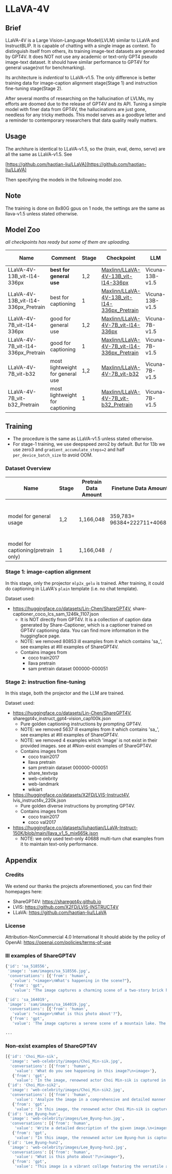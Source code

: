 # LLaVA-4V

## Brief

LLaVA-4V is a Large Vision-Language Model(LVLM) similar to LLaVA and InstructBLIP. It is capable of chatting with a single image as context. To distinguish itself from others, its training image-text datasets are generated by GPT4V. It does NOT not use any academic or text-only GPT4 pseudo image-text dataset. It should have similar performance to GPT4V for general usage(not for benchmarking).

Its architecture is *indentical* to LLaVA-v1.5. The only difference is better training data for image-caption alignment stage(Stage 1) and instruction fine-tuning stage(Stage 2).

After several months of researching on the hallucination of LVLMs, my efforts are doomed due to the release of GPT4V and its API. Tuning a simple model with finer data from GPT4V, the hallucinations are just gone, needless for any tricky methods. This model serves as a goodbye letter and a reminder to contemporary researchers that data quality really matters.

## Usage

The architure is identical to LLaVA-v1.5, so the {train, eval, demo, serve} are all the same as LLaVA-v1.5. See

[https://github.com/haotian-liu/LLaVA](https://github.com/haotian-liu/LLaVA)

Then specifying the models in the following model zoo.

## Note

The training is done on 8x80G gpus on 1 node, the settings are the same as llava-v1.5 unless stated otherwise.

## Model Zoo

*all checkpoints has ready but some of them are uploading.*


| Name                                | Comment                          | Stage | Checkpoint                                                   | LLM             | Vision Encoder | Projection |
| ----------------------------------- | -------------------------------- | ----- | ------------------------------------------------------------ | --------------- | -------------- | ---------- |
| LLaVA-4V-13B_vit-l14-336px          | **best for general use**         | 1,2   | [Maxlinn/LLaVA-4V-13B_vit-l14-336px](https://huggingface.co/Maxlinn/LLaVA-4V-13B_vit-l14-336px)                                                     | Vicuna-13B-v1.5 | CLIP-L14-336px | MLP-2x     |
| LLaVA-4V-13B_vit-l14-336px_Pretrain | best for captioning              | 1     | [Maxlinn/LLaVA-4V-13B_vit-l14-336px_Pretrain](https://huggingface.co/Maxlinn/LLaVA-4V-13B_vit-l14-336px_Pretrain)                                                     | Vicuna-13B-v1.5 | CLIP-L14-336px | MLP-2x     |
| LLaVA-4V-7B_vit-l14-336px           | good for general use             | 1,2   | [Maxlinn/LLaVA-4V-7B_vit-l14-336px](https://huggingface.co/Maxlinn/LLaVA-4V-7B_vit-l14-336px) | Vicuna-7B-v1.5  | CLIP-L14-336px | MLP-2x     |
| LLaVA-4V-7B_vit-l14-336px_Pretrain  | good for captioning              | 1     | [Maxlinn/LLaVA-4V-7B_vit-l14-336px_Pretrain](https://huggingface.co/Maxlinn/LLaVA-4V-7B_vit-l14-336px_Pretrain) | Vicuna-7B-v1.5  | CLIP-L14-336px | MLP-2x     |
| LLaVA-4V-7B_vit-b32                 | most lightweight for general use | 1,2   | [Maxlinn/LLaVA-4V-7B_vit-b32](https://huggingface.co/Maxlinn/LLaVA-4V-7B_vit-b32)                                                     | Vicuna-7B-v1.5  | CLIP-B32       | MLP-2x     |
| LLaVA-4V-7B_vit-b32_Pretrain        | most lightweight for captioning  | 1     | [Maxlinn/LLaVA-4V-7B_vit-b32_Pretrain](https://huggingface.co/Maxlinn/LLaVA-4V-7B_vit-b32_Pretrain)                                                     | Vicuna-7B-v1.5  | CLIP-B32       | MLP-2x     |


## Training

- The procedure is the same as LLaVA-v1.5 unless stated otherwise.
- For stage-1 training, we use deepspeed zero2 by default. But for 13b we use zero3 and `gradient_accumulate_steps=2` and half `per_device_batch_size` to avoid OOM.

### Dataset Overview

| Name                      | Stage | Pretrain  Data Amount | Finetune Data Amount        | Pretrain Data                                                | Finetune Data                                                |
| ------------------------- | ----- | --------------------- | --------------------------- | ------------------------------------------------------------ | ------------------------------------------------------------ |
| model for general usage | 1,2   | 1,166,048             | 359,783= 96384+222711+40688 | share-captioner_coco_lcs_sam_1246k_1107.json(filtered ill examples) | sharegpt4v_instruct_gpt4-vision_cap100k.json(filtered ill and non-exist examples) lvis_instruct4v_220k.json llava_v1_5_mix665k.json(only text-only examples) |
| model for captioning(pretrain only)        | 1     | 1,166,048             | /                           | share-captioner_coco_lcs_sam_1246k_1107.json(filtered ill examples) | /                                                            |


### Stage 1: image-caption alignment

In this stage, only the projector `mlp2x_gelu` is trained. After training, it could do captioning in LLaVA's `plain` template (i.e. no chat template).

Dataset used:
- https://huggingface.co/datasets/Lin-Chen/ShareGPT4V, share-captioner_coco_lcs_sam_1246k_1107.json
    - It is NOT directly from GPT4V. It is a collection of caption data generated by Share-Captioner, which is a captioner trained on GPT4V captioning data. You can find more information in the huggingface page.
    - NOTE: we removed 80853 ill examples from it which contains 'sa_', see examples at #Ill examples of ShareGPT4V.
    - Contains images from
        - coco train2017
        - llava pretrain
        - sam pretrain dataset 000000-000051


### Stage 2: instruction fine-tuning

In this stage, both the projector and the LLM are trained.

Dataset used:
- https://huggingface.co/datasets/Lin-Chen/ShareGPT4V, sharegpt4v_instruct_gpt4-vision_cap100k.json
    - Pure golden captioning instructions by prompting GPT4V.
    - NOTE: we removed 5637 ill examples from it which contains 'sa_', see examples at #Ill examples of ShareGPT4V.
    - NOTE: we removed 4 examples which 'image' is not exist in their provided images. see at #Non-exist examples of ShareGPT4V.
    - Contains images from
        - coco train2017
        - llava pretrain
        - sam pretrain dataset 000000-000051
        - share_textvqa
        - web-celebrity
        - web-landmark
        - wikiart
- https://huggingface.co/datasets/X2FD/LVIS-Instruct4V, lvis_instruct4v_220k.json
    - Pure golden diverse instructions by prompting GPT4V.
    - Contains images from
        - coco train2017
        - coco val2017
- https://huggingface.co/datasets/liuhaotian/LLaVA-Instruct-150K/blob/main/llava_v1_5_mix665k.json
    - NOTE: we only used text-only 40688 multi-turn chat examples from it to maintain text-only performance.


## Appendix

### Credits

We extend our thanks the projects aforementioned, you can find their homepages here:
- ShareGPT4V: https://sharegpt4v.github.io
- LVIS: https://github.com/X2FD/LVIS-INSTRUCT4V
- LLaVA: https://github.com/haotian-liu/LLaVA

### License

Attribution-NonCommercial 4.0 International It should abide by the policy of OpenAI: https://openai.com/policies/terms-of-use

### Ill examples of ShareGPT4V

```py
{'id': 'sa_518556',
 'image': 'sam/images/sa_518556.jpg',
 'conversations': [{'from': 'human',
   'value': "<image>\nWhat's happening in the scene?"},
  {'from': 'gpt',
   'value': "The image captures a charming scene of a two-story brick house nestled on a street corner. The house, with its black roof and chimney, exudes a sense of warmth and homeliness. A red car is parked in front of the house, adding a pop of color to the scene. On the left side of the house, a tree stands tall, providing a touch of nature amidst the urban setting. The sky above is a clear blue, suggesting a bright and sunny day. The perspective of the image is from the street, looking up at the house, giving a sense of scale and grandeur to the structure. The image does not provide any information that can be used to identify the landmark as 'sa_17448'."}]}

{'id': 'sa_164019',
 'image': 'sam/images/sa_164019.jpg',
 'conversations': [{'from': 'human',
   'value': "<image>\nWhat is this photo about'?"},
  {'from': 'gpt',
   'value': 'The image captures a serene scene of a mountain lake. The lake, with its light blue-green hue, is nestled in the heart of a rocky landscape. The rocks, a mix of gray and brown, are scattered around the lake, adding a rugged charm to the scene. The perspective of the image is from above, providing a bird\'s eye view of the lake and its surroundings. The sky, peeking through the top left corner of the image, adds a sense of depth and vastness to the scene. The image does not provide any specific information about the landmark "sa_17448". However, the unique combination of natural elements and the tranquil setting might be recognizable to those familiar with the area.'}]}

...
```

### Non-exist examples of ShareGPT4V

```py
[{'id': 'Choi_Min-sik',
  'image': 'web-celebrity/images/Choi_Min-sik.jpg',
  'conversations': [{'from': 'human',
    'value': 'What do you see happening in this image?\n<image>'},
   {'from': 'gpt',
    'value': 'In the image, renowned actor Choi Min-sik is captured in a scene from a movie. He is seated in a red chair, located in a dimly lit room. Dressed in a formal black suit and tie, he holds a book in his hand, suggesting he might be reading or about to read. His face bears a serious expression, indicating the intensity of the scene. The background is slightly blurred, but a shelf filled with various objects can be discerned, adding depth to the setting.'}]},
 {'id': 'Choi_Min-sik2',
  'image': 'web-celebrity/images/Choi_Min-sik2.jpg',
  'conversations': [{'from': 'human',
    'value': 'Analyze the image in a comprehensive and detailed manner.\n<image>'},
   {'from': 'gpt',
    'value': 'In this image, the renowned actor Choi Min-sik is captured in a moment of quiet contemplation. Seated in a chair against the backdrop of a brick wall, he is adjusting his glasses with his right hand, a serious expression etched on his face. His attire, a gray suit, adds to the solemnity of the scene. To his side, a desk holds a lamp with a yellow shade adorned with a geometric pattern, casting a soft glow. A plaque resting on the desk reads "Mechanical Properties of Materials", hinting at the intellectual pursuits of the character Choi Min-sik might be portraying.'}]},
 {'id': 'Lee_Byung-hun',
  'image': 'web-celebrity/images/Lee_Byung-hun.jpg',
  'conversations': [{'from': 'human',
    'value': 'Write a detailed description of the given image.\n<image>'},
   {'from': 'gpt',
    'value': "In this image, the renowned actor Lee Byung-hun is captured in a moment of deep contemplation. He is seated in a public transportation vehicle, possibly a bus or train. Dressed in a crisp white shirt and a blue jacket, he gazes intently to the left, his serious expression suggesting a moment of intense thought or concern. The background is a blur of other passengers, their faces and details obscured, emphasizing the actor's presence in the foreground. The overall color palette of the image leans towards shades of blue and gray, adding to the somber mood of the scene."}]},
 {'id': 'Lee_Byung-hun2',
  'image': 'web-celebrity/images/Lee_Byung-hun2.jpg',
  'conversations': [{'from': 'human',
    'value': "What is this photo about'?\n<image>"},
   {'from': 'gpt',
    'value': "This image is a vibrant collage featuring the versatile actor Lee Byung-hun in three distinct roles. On the left, Lee Byung-hun commands attention in a black military uniform adorned with gold epaulettes and a striking red collar, embodying an air of authority. In the center, he exudes a sense of mystery, donning a brown jacket and casting a serious gaze off to the side. On the right, he appears in a gold hooded jacket and a mask, adding an element of intrigue. The collage is set against a pale peach background, punctuated with playful orange and yellow circles and lines, highlighting the actor's diverse roles."}]}]
```

